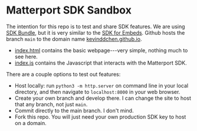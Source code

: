 # Matterport SDK Sandbox

The intention for this repo is to test and share SDK features.
We are using <a href="https://matterport.github.io/showcase-sdk/sdkbundle_home.html">SDK Bundle</a>, but it is very similar to the <a href="https://matterport.github.io/showcase-sdk/sdk_home.html">SDK for Embeds</a>.
Github hosts the branch `main` to the domain name <a href="https://kevinddchen.github.io/">kevinddchen.github.io</a>. 

- <a href="index.html">index.html</a> contains the basic webpage---very simple, nothing much to see here.
- <a href="index.js">index.js</a> contains the Javascript that interacts with the Matterport SDK.

There are a couple options to test out features:
- Host locally: run `python3 -m http.server` on command line in your local directory, and then navigate to `localhost:8000` in your web browser.
- Create your own branch and develop there. I can change the site to host that any branch, not just `main`.
- Commit directly to the main branch. I don't mind.
- Fork this repo. You will just need your own production SDK key to host on a domain.
